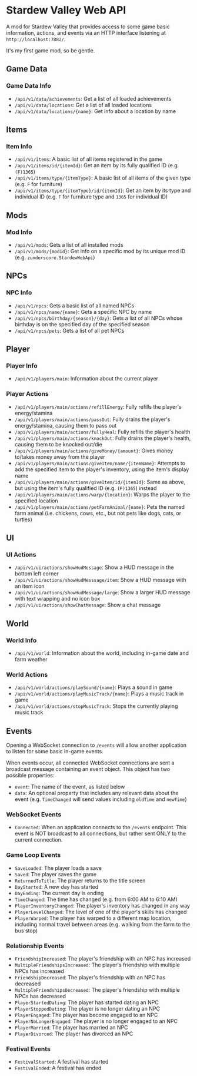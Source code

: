 # Stardew Valley Web API

A mod for Stardew Valley that provides access to some game basic information, actions, and events via an HTTP interface listening at `http://localhost:7882/`.

It's my first game mod, so be gentle.

## Game Data

### Game Data Info

- `/api/v1/data/achievements`: Get a list of all loaded achievements
- `/api/v1/data/locations`: Get a list of all loaded locations
- `/api/v1/data/locations/{name}`: Get info about a location by name

## Items

### Item Info

- `/api/v1/items`: A basic list of all items registered in the game
- `/api/v1/items/id/{itemId}`: Get an item by its fully qualified ID (e.g. `(F)1365`)
- `/api/v1/items/type/{itemType}`: A basic list of all items of the given type (e.g. `F` for furniture)
- `/api/v1/items/type/{itemType}/id/{itemId}`: Get an item by its type and individual ID (e.g. `F` for furniture type and `1365` for individual ID)

## Mods

### Mod Info

- `/api/v1/mods`: Gets a list of all installed mods
- `/api/v1/mods/{modId}`: Get info on a specific mod by its unique mod ID (e.g. `zunderscore.StardewWebApi`)

## NPCs

### NPC Info

- `/api/v1/npcs`: Gets a basic list of all named NPCs
- `/api/v1/npcs/name/{name}`: Gets a specific NPC by name
- `/api/v1/npcs/birthday/{season}/{day}`: Gets a list of all NPCs whose birthday is on the specified day of the specified season
- `/api/v1/npcs/pets`: Gets a list of all pet NPCs

## Player

### Player Info

- `/api/v1/players/main`: Information about the current player

### Player Actions

- `/api/v1/players/main/actions/refillEnergy`: Fully refills the player's energy/stamina
- `/api/v1/players/main/actions/passOut`: Fully drains the player's energy/stamina, causing them to pass out
- `/api/v1/players/main/actions/fullyHeal`: Fully refills the player's health
- `/api/v1/players/main/actions/knockOut`: Fully drains the player's health, causing them to be knocked out/die
- `/api/v1/players/main/actions/giveMoney/{amount}`: Gives money to/takes money away from the player
- `/api/v1/players/main/actions/giveItem/name/{itemName}`: Attempts to add the specified item to the player's inventory, using the item's display name
- `/api/v1/players/main/actions/giveItem/id/{itemId}`: Same as above, but using the item's fully qualified ID (e.g. `(F)1365`) instead
- `/api/v1/players/main/actions/warp/{location}`: Warps the player to the specified location
- `/api/v1/players/main/actions/petFarmAnimal/{name}`: Pets the named farm animal (i.e. chickens, cows, etc., but not pets like dogs, cats, or turtles)

## UI

### UI Actions

- `/api/v1/ui/actions/showHudMessage`: Show a HUD message in the bottom left corner
- `/api/v1/ui/actions/showHudMesssage/item`: Show a HUD message with an item icon
- `/api/v1/ui/actions/showHudMessage/large`: Show a larger HUD message with text wrapping and no icon box
- `/api/v1/ui/actions/showChatMessage`: Show a chat message

## World

### World Info

- `/api/v1/world`: Information about the world, including in-game date and farm weather

### World Actions

- `/api/v1/world/actions/playSound/{name}`: Plays a sound in game
- `/api/v1/world/actions/playMusicTrack/{name}`: Plays a music track in game
- `/api/v1/world/actions/stopMusicTrack`: Stops the currently playing music track

## Events

Opening a WebSocket connection to `/events` will allow another application to listen for some basic in-game events.

When events occur, all connected WebSocket connections are sent a broadcast message containing an event object. This object has two possible properties:
- `event`: The name of the event, as listed below
- `data`: An optional property that includes any relevant data about the event (e.g. `TimeChanged` will send values including `oldTime` and `newTime`)

### WebSocket Events

- `Connected`: When an application connects to the `/events` endpoint. This event is NOT broadcast to all connections, but rather sent ONLY to the current connection.

### Game Loop Events

- `SaveLoaded`: The player loads a save
- `Saved`: The player saves the game
- `ReturnedToTitle`: The player returns to the title screen
- `DayStarted`: A new day has started
- `DayEnding`: The current day is ending
- `TimeChanged`: The time has changed (e.g. from 6:00 AM to 6:10 AM)
- `PlayerInventoryChanged`: The player's inventory has changed in any way
- `PlayerLevelChanged`: The level of one of the player's skills has changed 
- `PlayerWarped`: The player has warped to a different map location, including normal travel between areas (e.g. walking from the farm to the bus stop)

### Relationship Events

- `FriendshipIncreased`: The player's friendship with an NPC has increased
- `MultipleFriendshipsIncreased`: The player's friendship with multiple NPCs has increased
- `FriendshipDecreased`: The player's friendship with an NPC has decreased
- `MultipleFriendshipsDecreased`: The player's friendship with multiple NPCs has decreased
- `PlayerStartedDating`: The player has started dating an NPC
- `PlayerStoppedDating`: The player is no longer dating an NPC
- `PlayerEngaged`: The player has become engaged to an NPC
- `PlayerNoLongerEngaged`: The player is no longer engaged to an NPC
- `PlayerMarried`: The player has married an NPC
- `PlayerDivorced`: The player has divorced an NPC

### Festival Events

- `FestivalStarted`: A festival has started
- `FestivalEnded`: A festival has ended
